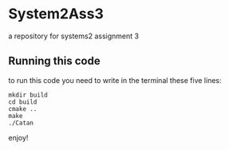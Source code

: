 # System2Ass3
a repository for systems2 assignment 3


## Running this code

to run this code you need to write in the terminal these five lines:

```
mkdir build
cd build
cmake ..
make
./Catan
```

enjoy!
  
